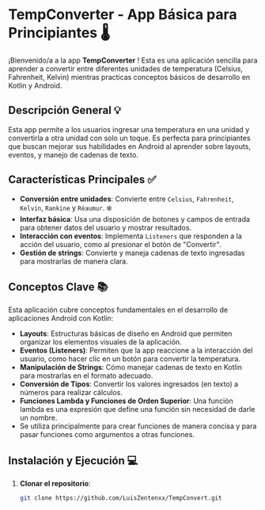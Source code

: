 # TempConverter - App Básica para Principiantes 🌡️

¡Bienvenido/a a la app **TempConverter** ! Esta es una aplicación sencilla para aprender a convertir entre diferentes unidades de temperatura (Celsius, Fahrenheit, Kelvin) mientras practicas conceptos básicos de desarrollo en Kotlin y Android.

## Descripción General 💡
Esta app permite a los usuarios ingresar una temperatura en una unidad y convertirla a otra unidad con solo un toque. Es perfecta para principiantes que buscan mejorar sus habilidades en Android al aprender sobre layouts, eventos, y manejo de cadenas de texto.

## Características Principales ✅
- **Conversión entre unidades**: Convierte entre `Celsius`, `Fahrenheit`, `Kelvin`, `Rankine` y `Réaumur`. ❄️
- **Interfaz básica**: Usa una disposición de botones y campos de entrada para obtener datos del usuario y mostrar resultados.
- **Interacción con eventos**: Implementa `Listeners` que responden a la acción del usuario, como al presionar el botón de "Convertir".
- **Gestión de strings**: Convierte y maneja cadenas de texto ingresadas para mostrarlas de manera clara.

## Conceptos Clave 📚
Esta aplicación cubre conceptos fundamentales en el desarrollo de aplicaciones Android con Kotlin:

- **Layouts**: Estructuras básicas de diseño en Android que permiten organizar los elementos visuales de la aplicación.
- **Eventos (Listeners)**: Permiten que la app reaccione a la interacción del usuario, como hacer clic en un botón para convertir la temperatura.
- **Manipulación de Strings**: Cómo manejar cadenas de texto en Kotlin para mostrarlas en el formato adecuado.
- **Conversión de Tipos**: Convertir los valores ingresados (en texto) a números para realizar cálculos.
- **Funciones Lambda y Funciones de Orden Superior**: Una función lambda es una expresión que define una función sin necesidad de darle un nombre.
- Se utiliza principalmente para crear funciones de manera concisa y para pasar funciones como argumentos a otras funciones.

## Instalación y Ejecución 💻

1. **Clonar el repositorio**:
   ```bash
   git clone https://github.com/LuisZentenxx/TempConvert.git
   ```
